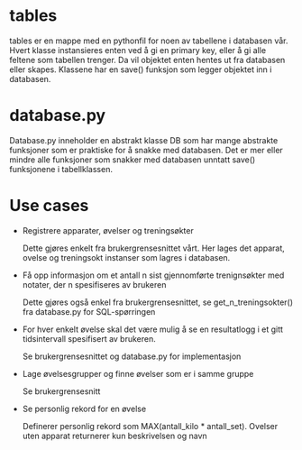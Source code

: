 # tables

tables er en mappe med en pythonfil for noen av tabellene i databasen vår. Hvert
klasse instansieres enten ved å gi en primary key, eller å gi alle feltene som
tabellen trenger. Da vil objektet enten hentes ut fra databasen eller
skapes. Klassene har en save() funksjon som legger objektet inn i databasen.

# database.py

Database.py inneholder en abstrakt klasse DB som har mange abstrakte funksjoner
som er praktiske for å snakke med databasen. Det er mer eller mindre alle
funksjoner som snakker med databasen unntatt save() funksjonene i tabellklassen. 

# Use cases
  * Registrere apparater, øvelser og treningsøkter

    Dette gjøres enkelt fra brukergrensesnittet vårt. Her lages det apparat,
    ovelse og treningsokt instanser som lagres i databasen. 
  
  * Få opp informasjon om et antall n sist gjennomførte trenignsøkter med
      notater, der n spesifiseres av brukeren 

      Dette gjøres også enkel fra brukergrensesnittet, se get_n_treningsokter()
      fra database.py for SQL-spørringen
  
  * For hver enkelt øvelse skal det være mulig å se en resultatlogg i et gitt
      tidsintervall spesifisert av brukeren.
      
      Se brukergrensesnittet og database.py for implementasjon
      
  * Lage øvelsesgrupper og finne øvelser som er i samme gruppe

    Se brukergrensesnitt
  
  * Se personlig rekord for en øvelse

    Definerer personlig rekord som MAX(antall_kilo * antall_set). Ovelser uten
    apparat returnerer kun beskrivelsen og navn
